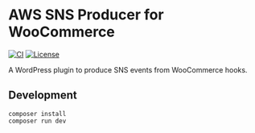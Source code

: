 # AWS SNS Producer for WooCommerce

[![CI](https://github.com/Toriverkosto/aws-sns-woocommerce/workflows/CI/badge.svg)](https://github.com/Toriverkosto/aws-sns-woocommerce/actions?query=workflow%3ACI)
[![License](http://img.shields.io/:license-gpl3-blue.svg)](http://www.gnu.org/licenses/gpl-3.0.html)

A WordPress plugin to produce SNS events from WooCommerce hooks.

## Development

```
composer install
composer run dev
```
